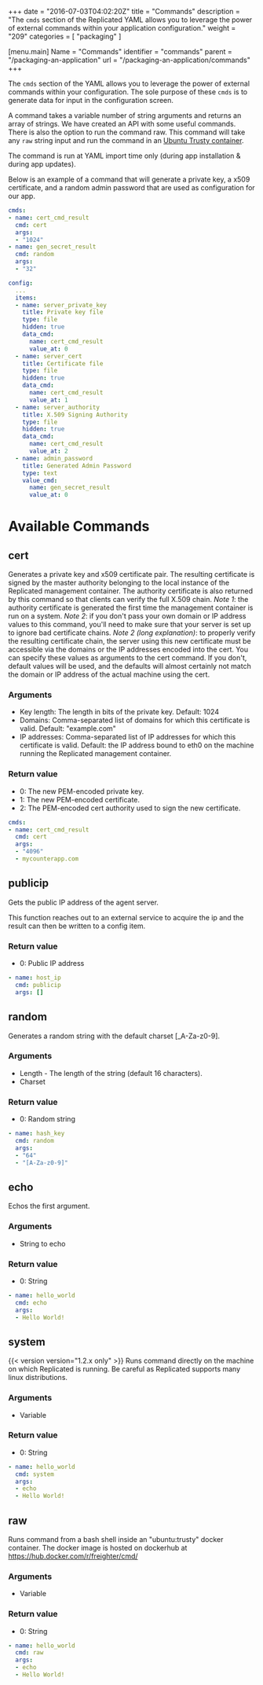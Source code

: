 +++
date = "2016-07-03T04:02:20Z"
title = "Commands"
description = "The `cmds` section of the Replicated YAML allows you to leverage the power of external commands within your application configuration."
weight = "209"
categories = [ "packaging" ]

[menu.main]
Name       = "Commands"
identifier = "commands"
parent     = "/packaging-an-application"
url        = "/packaging-an-application/commands"
+++

The `cmds` section of the YAML allows you to leverage the power of external commands within your configuration. The sole
purpose of these `cmds` is to generate data for input in the configuration screen.

A command takes a variable number of string arguments and returns an array of strings. We have created an API with some
useful commands. There is also the option to run the command raw. This command will take any `raw` string input and run
the command in an [Ubuntu Trusty container](https://hub.docker.com/r/replicated/cmd/).

The command is run at YAML import time only (during app installation & during app updates).

Below is an example of a command that will generate a private key, a x509 certificate, and a random admin password that
are used as configuration for our app.

```yml
cmds:
- name: cert_cmd_result
  cmd: cert
  args:
  - "1024"
- name: gen_secret_result
  cmd: random
  args:
  - "32"
```

```yml
config:
  ...
  items:
  - name: server_private_key
    title: Private key file
    type: file
    hidden: true
    data_cmd:
      name: cert_cmd_result
      value_at: 0
  - name: server_cert
    title: Certificate file
    type: file
    hidden: true
    data_cmd:
      name: cert_cmd_result
      value_at: 1
  - name: server_authority
    title: X.509 Signing Authority
    type: file
    hidden: true
    data_cmd:
      name: cert_cmd_result
      value_at: 2
  - name: admin_password
    title: Generated Admin Password
    type: text
    value_cmd:
      name: gen_secret_result
      value_at: 0
```

# Available Commands
## cert
Generates a private key and x509 certificate pair. The resulting certificate is signed by the master authority belonging to
the local instance of the Replicated management container. The authority certificate is also returned by this command so
that clients can verify the full X.509 chain.
*Note 1*: the authority certificate is generated the first time the management container is run on a system.
*Note 2*: if you don't pass your own domain or IP address values to this command, you'll need to make sure that your server is
set up to ignore bad certificate chains.
*Note 2 (long explanation)*: to properly verify the resulting certificate chain, the server using this new certificate must be
accessible via the domains or the IP addresses encoded into the cert. You can specify these values as arguments to the cert
command. If you don't, default values will be used, and the defaults will almost certainly not match the domain or IP address of
the actual machine using the cert.

### Arguments
- Key length: The length in bits of the private key. Default: 1024
- Domains: Comma-separated list of domains for which this certificate is valid. Default: "example.com"
- IP addresses: Comma-separated list of IP addresses for which this certificate is valid. Default: the IP address bound to eth0 on the machine running the Replicated management container.

### Return value
- 0: The new PEM-encoded private key.
- 1: The new PEM-encoded certificate.
- 2: The PEM-encoded cert authority used to sign the new certificate.

```yml
cmds:
- name: cert_cmd_result
  cmd: cert
  args:
  - "4096"
  - mycounterapp.com
```

## publicip
Gets the public IP address of the agent server.

This function reaches out to an external service to acquire the ip and the result can then be written to a config item.

### Return value
- 0: Public IP address

```yml
- name: host_ip
  cmd: publicip
  args: []
```

## random
Generates a random string with the default charset [_A-Za-z0-9].

### Arguments
- Length - The length of the string (default 16 characters).
- Charset

### Return value
- 0: Random string

```yml
- name: hash_key
  cmd: random
  args:
  - "64"
  - "[A-Za-z0-9]"
```

## echo
Echos the first argument.

### Arguments
- String to echo

### Return value
- 0: String

```yml
- name: hello_world
  cmd: echo
  args:
  - Hello World!
```

## system
{{< version version="1.2.x only" >}} Runs command directly on the machine on which Replicated is running. Be careful as Replicated supports many
linux distributions.

### Arguments
- Variable

### Return value
- 0: String

```yml
- name: hello_world
  cmd: system
  args:
  - echo
  - Hello World!
```

## raw
Runs command from a bash shell inside an "ubuntu:trusty" docker container. The docker image is hosted on dockerhub at https://hub.docker.com/r/freighter/cmd/

### Arguments
- Variable

### Return value
- 0: String

```yml
- name: hello_world
  cmd: raw
  args:
  - echo
  - Hello World!
```

